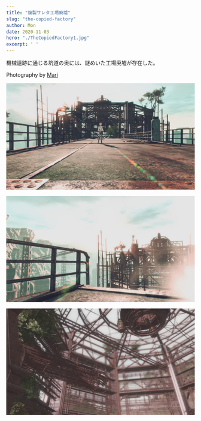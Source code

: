 ```yaml
---
title: "複製サレタ工場廃墟"
slug: "the-copied-factory"
author: Mon
date: 2020-11-03
hero: "./TheCopiedFactory1.jpg"
excerpt: ' '
---
```


機械遺跡に通じる坑道の奥には、謎めいた工場廃墟が存在した。

Photography by [Mari](https://jp.finalfantasyxiv.com/lodestone/character/19106311/)

![The Copied Factory1](./TheCopiedFactory1.jpg)

![The Copied Factory1](./TheCopiedFactory2.jpg)

![The Copied Factory1](./TheCopiedFactory3.jpg)
